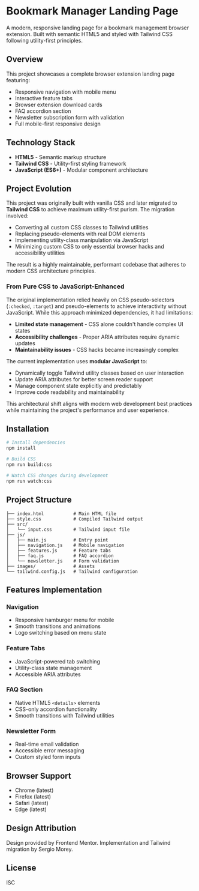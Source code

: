 # Bookmark Manager Landing Page

A modern, responsive landing page for a bookmark management browser extension. Built with semantic HTML5 and styled with Tailwind CSS following utility-first principles.

## Overview

This project showcases a complete browser extension landing page featuring:

- Responsive navigation with mobile menu
- Interactive feature tabs
- Browser extension download cards
- FAQ accordion section
- Newsletter subscription form with validation
- Full mobile-first responsive design

## Technology Stack

- **HTML5** - Semantic markup structure
- **Tailwind CSS** - Utility-first styling framework
- **JavaScript (ES6+)** - Modular component architecture

## Project Evolution

This project was originally built with vanilla CSS and later migrated to **Tailwind CSS** to achieve maximum utility-first purism. The migration involved:

- Converting all custom CSS classes to Tailwind utilities
- Replacing pseudo-elements with real DOM elements
- Implementing utility-class manipulation via JavaScript
- Minimizing custom CSS to only essential browser hacks and accessibility utilities

The result is a highly maintainable, performant codebase that adheres to modern CSS architecture principles.

### From Pure CSS to JavaScript-Enhanced

The original implementation relied heavily on CSS pseudo-selectors (`:checked`, `:target`) and pseudo-elements to achieve interactivity without JavaScript. While this approach minimized dependencies, it had limitations:

- **Limited state management** - CSS alone couldn't handle complex UI states
- **Accessibility challenges** - Proper ARIA attributes require dynamic updates
- **Maintainability issues** - CSS hacks became increasingly complex

The current implementation uses **modular JavaScript** to:

- Dynamically toggle Tailwind utility classes based on user interaction
- Update ARIA attributes for better screen reader support
- Manage component state explicitly and predictably
- Improve code readability and maintainability

This architectural shift aligns with modern web development best practices while maintaining the project's performance and user experience.

## Installation

```bash
# Install dependencies
npm install

# Build CSS
npm run build:css

# Watch CSS changes during development
npm run watch:css
```

## Project Structure

```
├── index.html           # Main HTML file
├── style.css            # Compiled Tailwind output
├── src/
│   └── input.css        # Tailwind input file
├── js/
│   ├── main.js          # Entry point
│   ├── navigation.js    # Mobile navigation
│   ├── features.js      # Feature tabs
│   ├── faq.js           # FAQ accordion
│   └── newsletter.js    # Form validation
├── images/              # Assets
└── tailwind.config.js   # Tailwind configuration
```

## Features Implementation

### Navigation

- Responsive hamburger menu for mobile
- Smooth transitions and animations
- Logo switching based on menu state

### Feature Tabs

- JavaScript-powered tab switching
- Utility-class state management
- Accessible ARIA attributes

### FAQ Section

- Native HTML5 `<details>` elements
- CSS-only accordion functionality
- Smooth transitions with Tailwind utilities

### Newsletter Form

- Real-time email validation
- Accessible error messaging
- Custom styled form inputs

## Browser Support

- Chrome (latest)
- Firefox (latest)
- Safari (latest)
- Edge (latest)

## Design Attribution

Design provided by Frontend Mentor. Implementation and Tailwind migration by Sergio Morey.

## License

ISC
